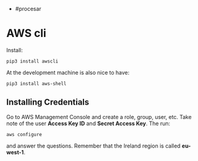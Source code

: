 - #procesar

# AWS cli

Install:

```Shell
pip3 install awscli
```

At the development machine is also nice to have:

```Shell
pip3 install aws-shell
```



## Installing Credentials

Go to AWS Management Console and create a role, group, user, etc. Take note of the user **Access Key ID** and **Secret Access Key**. The run:

```Shell
aws configure
```

and answer the questions. Remember that the Ireland region is called **eu-west-1**.
